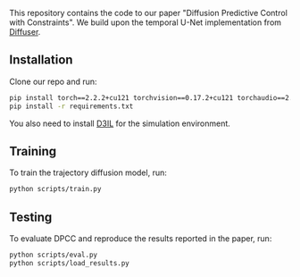 This repository contains the code to our paper "Diffusion Predictive Control with Constraints". We build upon the temporal U-Net implementation from [Diffuser](https://github.com/jannerm/diffuser).

## Installation
Clone our repo and run:
```bash
pip install torch==2.2.2+cu121 torchvision==0.17.2+cu121 torchaudio==2.2.2+cu121 -f https://download.pytorch.org/whl/torch_stable.html
pip install -r requirements.txt
```
You also need to install [D3IL](https://github.com/ALRhub/d3il) for the simulation environment.

## Training
To train the trajectory diffusion model, run:
```bash
python scripts/train.py
```

## Testing
To evaluate DPCC and reproduce the results reported in the paper, run:
```bash
python scripts/eval.py
python scripts/load_results.py
```
